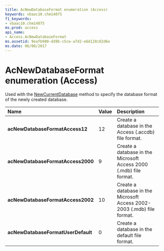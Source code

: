 ```yaml
---
title: AcNewDatabaseFormat enumeration (Access)
keywords: vbaac10.chm14075
f1_keywords:
- vbaac10.chm14075
ms.prod: access
api_name:
- Access.AcNewDatabaseFormat
ms.assetid: 9eafb980-dd9b-c5ce-a7d2-e6d128c82d6e
ms.date: 06/08/2017
---
```



# AcNewDatabaseFormat enumeration (Access)

Used with the [NewCurrentDatabase](Access.Application.NewCurrentDatabase.md) method to specify the database format of the newly created database.



|Name|Value|Description|
|:-----|:-----|:-----|
|**acNewDatabaseFormatAccess12**|12|Create a database in the Access (.accdb) file format.|
|**acNewDatabaseFormatAccess2000**|9|Create a database in the Microsoft Access 2000 (.mdb) file format.|
|**acNewDatabaseFormatAccess2002**|10|Create a database in the Microsoft Access 2002-2003 (.mdb) file format.|
|**acNewDatabaseFormatUserDefault**|0|Create a database in the default file format.|

